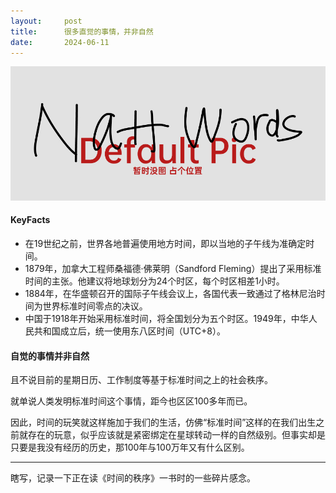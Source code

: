 ```yaml
---
layout:     post
title:      很多直觉的事情，并非自然
date:       2024-06-11
---
```

![node](/images/pic_holder.jpg)



#### KeyFacts

- 在19世纪之前，世界各地普遍使用地方时间，即以当地的子午线为准确定时间。  
- 1879年，加拿大工程师桑福德·佛莱明（Sandford Fleming）提出了采用标准时间的主张。他建议将地球划分为24个时区，每个时区相差1小时。  
- 1884年，在华盛顿召开的国际子午线会议上，各国代表一致通过了格林尼治时间为世界标准时间零点的决议。  
- 中国于1918年开始采用标准时间，将全国划分为五个时区。1949年，中华人民共和国成立后，统一使用东八区时间（UTC+8）。

#### 自觉的事情并非自然

且不说目前的星期日历、工作制度等基于标准时间之上的社会秩序。  

就单说人类发明标准时间这个事情，距今也区区100多年而已。  

因此，时间的玩笑就这样施加于我们的生活，仿佛“标准时间”这样的在我们出生之前就存在的玩意，似乎应该就是紧密绑定在星球转动一样的自然级别。但事实却是只要是我没有经历的历史，那100年与100万年又有什么区别。

---
瞎写，记录一下正在读《时间的秩序》一书时的一些碎片感念。
